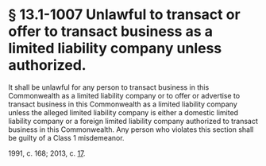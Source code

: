 # § 13.1-1007 Unlawful to transact or offer to transact business as a limited liability company unless authorized.

<p>It shall be unlawful for any person to transact business in this Commonwealth as a limited liability company or to offer or advertise to transact business in this Commonwealth as a limited liability company unless the alleged limited liability company is either a domestic limited liability company or a foreign limited liability company authorized to transact business in this Commonwealth. Any person who violates this section shall be guilty of a Class 1 misdemeanor.</p><p>1991, c. 168; 2013, c. <a href='http://lis.virginia.gov/cgi-bin/legp604.exe?131+ful+CHAP0017'>17</a>.</p>